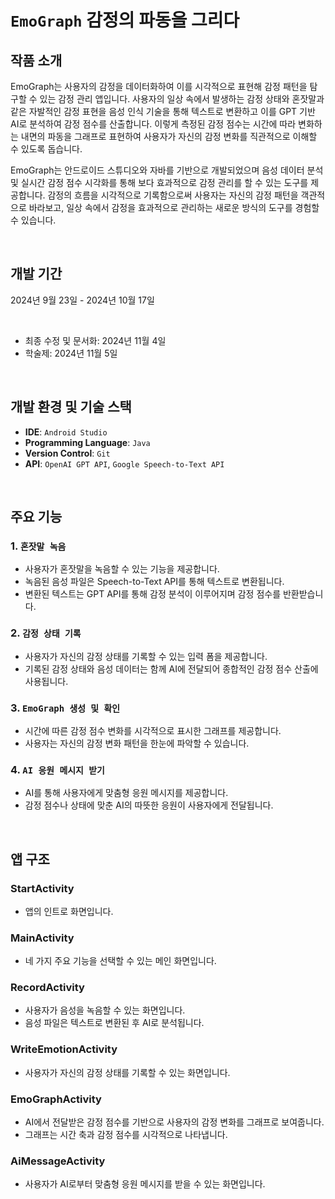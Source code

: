 # `EmoGraph` 감정의 파동을 그리다
## 작품 소개

EmoGraph는 사용자의 감정을 데이터화하여 이를 시각적으로 표현해 감정 패턴을 탐구할 수 있는 감정 관리 앱입니다. 
사용자의 일상 속에서 발생하는 감정 상태와 혼잣말과 같은 자발적인 감정 표현을 음성 인식 기술을 통해 텍스트로 변환하고 
이를 GPT 기반 AI로 분석하여 감정 점수를 산출합니다. 
이렇게 측정된 감정 점수는 시간에 따라 변화하는 내면의 파동을 그래프로 표현하여 사용자가 자신의 감정 변화를 직관적으로 이해할 수 있도록 돕습니다.

EmoGraph는 안드로이드 스튜디오와 자바를 기반으로 개발되었으며 음성 데이터 분석 및 실시간 감정 점수 시각화를 통해 보다 효과적으로 감정 관리를 할 수 있는 도구를 제공합니다.
감정의 흐름을 시각적으로 기록함으로써 사용자는 자신의 감정 패턴을 객관적으로 바라보고, 일상 속에서 감정을 효과적으로 관리하는 새로운 방식의 도구를 경험할 수 있습니다.

<br>

## 개발 기간
2024년 9월 23일 - 2024년 10월 17일

<br>

- 최종 수정 및 문서화: 2024년 11월 4일
- 학술제: 2024년 11월 5일

<br>

## 개발 환경 및 기술 스택

- **IDE**: `Android Studio`
- **Programming Language**: `Java`
- **Version Control**: `Git`
- **API**: `OpenAI GPT API`, `Google Speech-to-Text API`

<br>

## 주요 기능

### 1. `혼잣말 녹음`
- 사용자가 혼잣말을 녹음할 수 있는 기능을 제공합니다.
- 녹음된 음성 파일은 Speech-to-Text API를 통해 텍스트로 변환됩니다.
- 변환된 텍스트는 GPT API를 통해 감정 분석이 이루어지며 감정 점수를 반환받습니다.

### 2. `감정 상태 기록`
- 사용자가 자신의 감정 상태를 기록할 수 있는 입력 폼을 제공합니다.
- 기록된 감정 상태와 음성 데이터는 함께 AI에 전달되어 종합적인 감정 점수 산출에 사용됩니다.

### 3. `EmoGraph 생성 및 확인`
- 시간에 따른 감정 점수 변화를 시각적으로 표시한 그래프를 제공합니다.
- 사용자는 자신의 감정 변화 패턴을 한눈에 파악할 수 있습니다.

### 4. `AI 응원 메시지 받기`
- AI를 통해 사용자에게 맞춤형 응원 메시지를 제공합니다.
- 감정 점수나 상태에 맞춘 AI의 따뜻한 응원이 사용자에게 전달됩니다.

<br>

## 앱 구조

### StartActivity
- 앱의 인트로 화면입니다.

### MainActivity
- 네 가지 주요 기능을 선택할 수 있는 메인 화면입니다.

### RecordActivity
- 사용자가 음성을 녹음할 수 있는 화면입니다.
- 음성 파일은 텍스트로 변환된 후 AI로 분석됩니다.

### WriteEmotionActivity
- 사용자가 자신의 감정 상태를 기록할 수 있는 화면입니다.

### EmoGraphActivity
- AI에서 전달받은 감정 점수를 기반으로 사용자의 감정 변화를 그래프로 보여줍니다.
- 그래프는 시간 축과 감정 점수를 시각적으로 나타냅니다.

### AiMessageActivity
- 사용자가 AI로부터 맞춤형 응원 메시지를 받을 수 있는 화면입니다.

